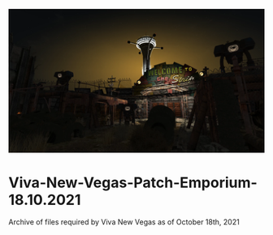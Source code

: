 <img src= "https://github.com/zpok3/Viva-New-Vegas-Unofficial-Wabbajack/blob/main/background.webp" target="_blank"></a>
# Viva-New-Vegas-Patch-Emporium-18.10.2021
Archive of files required by Viva New Vegas as of October 18th, 2021
